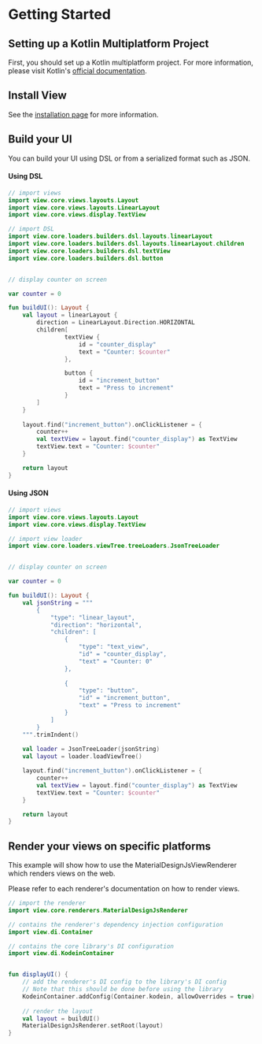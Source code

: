 # Getting Started

## Setting up a Kotlin Multiplatform Project

First, you should set up a Kotlin multiplatform project.
For more information, please visit Kotlin's
[official documentation](https://kotlinlang.org/docs/reference/building-mpp-with-gradle.html#setting-up-a-multiplatform-project).
 
## Install View

See the [installation page](../1.%20Installation) for more information.

## Build your UI

You can build your UI using DSL or from a serialized format
such as JSON.

#### Using DSL

```kotlin
// import views
import view.core.views.layouts.Layout
import view.core.views.layouts.LinearLayout
import view.core.views.display.TextView

// import DSL
import view.core.loaders.builders.dsl.layouts.linearLayout
import view.core.loaders.builders.dsl.layouts.linearLayout.children
import view.core.loaders.builders.dsl.textView
import view.core.loaders.builders.dsl.button


// display counter on screen

var counter = 0

fun buildUI(): Layout {
    val layout = linearLayout {
        direction = LinearLayout.Direction.HORIZONTAL
        children[
                textView {
                    id = "counter_display"
                    text = "Counter: $counter"
                },

                button {
                    id = "increment_button"
                    text = "Press to increment"
                }
        ]
    }
    
    layout.find("increment_button").onClickListener = {
        counter++
        val textView = layout.find("counter_display") as TextView
        textView.text = "Counter: $counter"
    }

    return layout
}
```

#### Using JSON

```kotlin
// import views
import view.core.views.layouts.Layout
import view.core.views.display.TextView

// import view loader
import view.core.loaders.viewTree.treeLoaders.JsonTreeLoader


// display counter on screen

var counter = 0

fun buildUI(): Layout {
    val jsonString = """
        {
            "type": "linear_layout",
            "direction": "horizontal",
            "children": [
                {
                    "type": "text_view",
                    "id" = "counter_display",
                    "text" = "Counter: 0"
                },
                
                {
                    "type": "button",
                    "id" = "increment_button",
                    "text" = "Press to increment"
                }
            ]
        }
    """.trimIndent()
    
    val loader = JsonTreeLoader(jsonString)
    val layout = loader.loadViewTree()

    layout.find("increment_button").onClickListener = {
        counter++
        val textView = layout.find("counter_display") as TextView
        textView.text = "Counter: $counter"
    }

    return layout
}


```

## Render your views on specific platforms

This example will show how to use the MaterialDesignJsViewRenderer
which renders views on the web. 

Please refer to each renderer's documentation on how to
render views.

```kotlin
// import the renderer
import view.core.renderers.MaterialDesignJsRenderer

// contains the renderer's dependency injection configuration
import view.di.Container

// contains the core library's DI configuration
import view.di.KodeinContainer


fun displayUI() {
    // add the renderer's DI config to the library's DI config
    // Note that this should be done before using the library
    KodeinContainer.addConfig(Container.kodein, allowOverrides = true)
    
    // render the layout
    val layout = buildUI()
    MaterialDesignJsRenderer.setRoot(layout)
}

```
